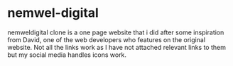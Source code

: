 # nemwel-digital
nemweldigital clone is a one page website that i did after some inspiration from David, one of the web developers who features on the original website. 
Not all the links work as I have not attached relevant links to them but my social media handles icons work.
